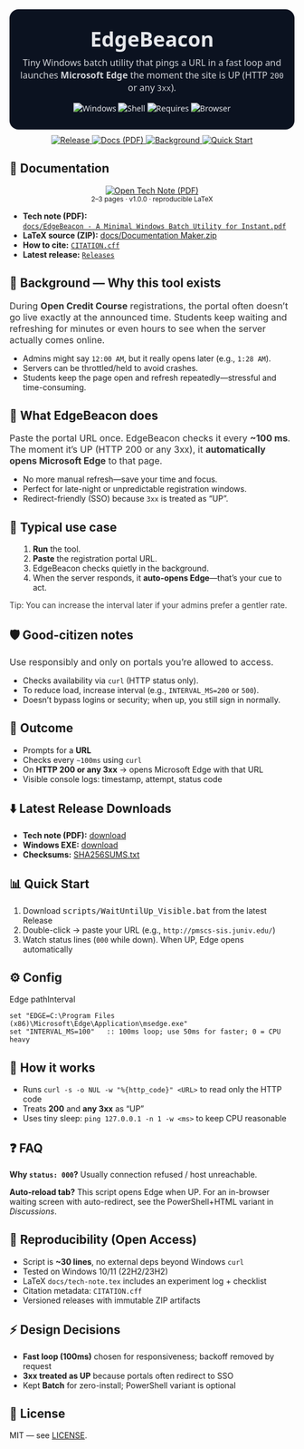 
<div align="center" style="font-family: ui-sans-serif, system-ui, Segoe UI; color:#e5e7eb; background:#0b1220; padding:28px 18px; border-radius:16px;">
  <h1 style="margin:0 0 6px; font-size:36px;">EdgeBeacon</h1>
  <p style="margin:0 0 16px; font-size:16px; opacity:.9;">
    Tiny Windows batch utility that pings a URL in a fast loop and launches <b>Microsoft Edge</b> the moment the site is UP (HTTP <code>200</code> or any <code>3xx</code>).
  </p>

  <img alt="Windows" src="https://img.shields.io/badge/OS-Windows-0078D6?logo=windows&logoColor=white" />
  <img alt="Shell" src="https://img.shields.io/badge/Shell-Batch-111827" />
  <img alt="Requires" src="https://img.shields.io/badge/Requires-curl-informational" />
  <img alt="Browser" src="https://img.shields.io/badge/Browser-Microsoft%20Edge-0078D7?logo=microsoftedge&logoColor=white" />
</div>

<!-- Badges row: place this RIGHT AFTER the hero block -->
<p align="center" style="margin:10px 0 0;">
  <a href="../../releases">
    <img alt="Release" src="https://img.shields.io/github/v/release/the-sudipta/EdgeBeacon?label=Release">
  </a>
  <a href="docs/EdgeBeacon%20-%20A%20Minimal%20Windows%20Batch%20Utility%20for%20Instant.pdf">
    <img alt="Docs (PDF)" src="https://img.shields.io/badge/Docs-PDF-2563EB?logo=readthedocs&logoColor=white">
  </a>
  <a href="#-background--why-this-tool-exists">
    <img alt="Background" src="https://img.shields.io/badge/Background-0EA5E9">
  </a>
  <a href="#-quick-start">
    <img alt="Quick Start" src="https://img.shields.io/badge/Quick%20Start-22C55E">
  </a>
</p>


## 📄 Documentation

<p align="center">
  <a href="docs/EdgeBeacon%20-%20A%20Minimal%20Windows%20Batch%20Utility%20for%20Instant.pdf">
    <img alt="Open Tech Note (PDF)" src="https://img.shields.io/badge/Open%20Tech%20Note-PDF-2563EB?logo=readthedocs&logoColor=white" />
  </a>
  <br/>
  <sub>2–3 pages · v1.0.0 · reproducible LaTeX</sub>
</p>

- **Tech note (PDF):**  
  [`docs/EdgeBeacon - A Minimal Windows Batch Utility for Instant.pdf`](docs/EdgeBeacon%20-%20A%20Minimal%20Windows%20Batch%20Utility%20for%20Instant.pdf)
- **LaTeX source (ZIP):** [docs/Documentation Maker.zip](docs/Documentation%20Maker.zip)
- **How to cite:** [`CITATION.cff`](CITATION.cff)
- **Latest release:** [`Releases`](../../releases)


<!-- =========================
      Background & Motivation
     ========================= -->
<div class="blk card">
  <h2>🧭 Background — Why this tool exists</h2>
  <p class="lead" style="margin:.25rem 0 .75rem; font-size:16px; opacity:.9">
    During <b>Open Credit Course</b> registrations, the portal often doesn’t go live exactly at the announced time.
    Students keep waiting and refreshing for minutes or even hours to see when the server actually comes online.
  </p>
  <ul>
    <li>Admins might say <code>12:00 AM</code>, but it really opens later (e.g., <code>1:28 AM</code>).</li>
    <li>Servers can be throttled/held to avoid crashes.</li>
    <li>Students keep the page open and refresh repeatedly—stressful and time-consuming.</li>
  </ul>
</div>

<div class="blk card">
  <h2>🚀 What EdgeBeacon does</h2>
  <p class="lead" style="margin:.25rem 0 .75rem; font-size:16px; opacity:.9">
    Paste the portal URL once. EdgeBeacon checks it every <b>~100 ms</b>. The moment it’s
    <span class="ok">UP (HTTP 200 or any 3xx)</span>, it <b>automatically opens Microsoft Edge</b> to that page.
  </p>
  <ul>
    <li>No more manual refresh—save your time and focus.</li>
    <li>Perfect for late-night or unpredictable registration windows.</li>
    <li>Redirect-friendly (SSO) because <code>3xx</code> is treated as “UP”.</li>
  </ul>
</div>

<div class="blk card">
  <h2>🧩 Typical use case</h2>
  <ol style="margin-left:1.1rem">
    <li><b>Run</b> the tool.</li>
    <li><b>Paste</b> the registration portal URL.</li>
    <li>EdgeBeacon checks quietly in the background.</li>
    <li>When the server responds, it <b>auto-opens Edge</b>—that’s your cue to act.</li>
  </ol>
  <p class="muted" style="opacity:.85">Tip: You can increase the interval later if your admins prefer a gentler rate.</p>
</div>

<div class="blk card">
  <h2>🛡️ Good-citizen notes</h2>
  <p class="lead" style="margin:.25rem 0 .75rem; font-size:16px; opacity:.9">Use responsibly and only on portals you’re allowed to access.</p>
  <ul>
    <li>Checks availability via <code>curl</code> (HTTP status only).</li>
    <li>To reduce load, increase interval (e.g., <code>INTERVAL_MS=200</code> or <code>500</code>).</li>
    <li>Doesn’t bypass logins or security; when up, you still sign in normally.</li>
  </ul>
</div>


<div class="blk card">
  <h2>🎯 <span class="result">Outcome</span></h2>
  <ul>
    <li>Prompts for a <b>URL</b></li>
    <li>Checks every <code>~100ms</code> using <code>curl</code></li>
    <li>On <b>HTTP 200 or any 3xx</b> → <span class="ok">opens Microsoft Edge</span> with that URL</li>
    <li>Visible console logs: timestamp, attempt, status code</li>
  </ul>
</div>

## ⬇️ Latest Release Downloads

- **Tech note (PDF):** [download](../../releases/latest/download/EdgeBeacon-TechNote.pdf)
- **Windows EXE:** [download](../../releases/latest/download/EdgeBeacon.exe)
- **Checksums:** [SHA256SUMS.txt](../../releases/latest/download/SHA256SUMS.txt)


<div class="blk card">
  <h2>📊 <span class="step">Quick Start</span></h2>
  <ol>
    <li>Download <kbd>scripts/WaitUntilUp_Visible.bat</kbd> from the latest Release</li>
    <li>Double-click → paste your URL (e.g., <code>http://pmscs-sis.juniv.edu/</code>)</li>
    <li>Watch status lines (<code>000</code> while down). When UP, Edge opens automatically</li>
  </ol>
</div>

<div class="blk card">
  <h2>⚙️ Config</h2>
  <p><span class="pill">Edge path</span><span class="pill">Interval</span></p>
  <pre><code>set "EDGE=C:\Program Files (x86)\Microsoft\Edge\Application\msedge.exe"
set "INTERVAL_MS=100"   :: 100ms loop; use 50ms for faster; 0 = CPU heavy</code></pre>
</div>

<div class="blk card">
  <h2>🧠 How it works</h2>
  <ul>
    <li>Runs <code>curl -s -o NUL -w "%{http_code}" &lt;URL&gt;</code> to read only the HTTP code</li>
    <li>Treats <b>200</b> and <b>any 3xx</b> as “UP”</li>
    <li>Uses tiny sleep: <code>ping 127.0.0.1 -n 1 -w &lt;ms&gt;</code> to keep CPU reasonable</li>
  </ul>
</div>

<div class="blk card">
  <h2>❓ FAQ</h2>
  <p><b>Why <code>status: 000</code>?</b> Usually connection refused / host unreachable.</p>
  <p><b>Auto-reload tab?</b> This script opens Edge when UP. For an in-browser waiting screen with auto-redirect, see the PowerShell+HTML variant in <i>Discussions</i>.</p>
</div>

<div class="blk card">
  <h2>🔬 Reproducibility (Open Access)</h2>
  <ul>
    <li>Script is <b>~30 lines</b>, no external deps beyond Windows <code>curl</code></li>
    <li>Tested on Windows 10/11 (22H2/23H2)</li>
    <li>LaTeX <code>docs/tech-note.tex</code> includes an experiment log + checklist</li>
    <li>Citation metadata: <code>CITATION.cff</code></li>
    <li>Versioned releases with immutable ZIP artifacts</li>
  </ul>
</div>

<div class="blk card">
  <h2>⚡ <span class="decision">Design Decisions</span></h2>
  <ul>
    <li><b>Fast loop (100ms)</b> chosen for responsiveness; backoff removed by request</li>
    <li><b>3xx treated as UP</b> because portals often redirect to SSO</li>
    <li>Kept <b>Batch</b> for zero-install; PowerShell variant is optional</li>
  </ul>
</div>

<div class="blk card">
  <h2>📜 License</h2>
  <p>MIT — see <a href="./LICENSE">LICENSE</a>.</p>
</div>
